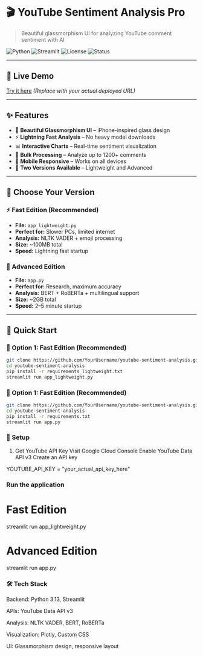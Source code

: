 # 🎬 YouTube Sentiment Analysis Pro

> Beautiful glassmorphism UI for analyzing YouTube comment sentiment with AI

![Python](https://img.shields.io/badge/python-3.13-blue.svg)
![Streamlit](https://img.shields.io/badge/streamlit-1.28+-red.svg)
![License](https://img.shields.io/badge/license-MIT-green.svg)
![Status](https://img.shields.io/badge/status-production%20ready-brightgreen.svg)

---

## 🚀 Live Demo
[Try it here](https://your-app-name.streamlit.app) *(Replace with your actual deployed URL)*

---

## ✨ Features

- 🎨 **Beautiful Glassmorphism UI** – iPhone-inspired glass design  
- ⚡ **Lightning Fast Analysis** – No heavy model downloads  
- 📊 **Interactive Charts** – Real-time sentiment visualization  
- 🔄 **Bulk Processing** – Analyze up to 1200+ comments  
- 📱 **Mobile Responsive** – Works on all devices  
- 🎯 **Two Versions Available** – Lightweight and Advanced  

---

## 🎯 Choose Your Version

### ⚡ Fast Edition (Recommended)

- **File:** `app_lightweight.py`  
- **Perfect for:** Slower PCs, limited internet  
- **Analysis:** NLTK VADER + emoji processing  
- **Size:** ~100MB total  
- **Speed:** Lightning fast startup  

### 🧠 Advanced Edition

- **File:** `app.py`  
- **Perfect for:** Research, maximum accuracy  
- **Analysis:** BERT + RoBERTa + multilingual support  
- **Size:** ~2GB total  
- **Speed:** 2–5 minute startup  

---

## 🚀 Quick Start

### 🧪 Option 1: Fast Edition (Recommended)

```bash
git clone https://github.com/YourUsername/youtube-sentiment-analysis.git
cd youtube-sentiment-analysis
pip install -r requirements_lightweight.txt
streamlit run app_lightweight.py
```

### 🧪 Option 1: Fast Edition (Recommended)
```bash
git clone https://github.com/YourUsername/youtube-sentiment-analysis.git
cd youtube-sentiment-analysis
pip install -r requirements.txt
streamlit run app.py
```

### 🔧 Setup
1. Get YouTube API Key
    Visit Google Cloud Console
    Enable YouTube Data API v3
    Create an API key

YOUTUBE_API_KEY = "your_actual_api_key_here"

### Run the application
# Fast Edition
streamlit run app_lightweight.py
# Advanced Edition
streamlit run app.py

### 🛠️ Tech Stack

Backend: Python 3.13, Streamlit

APIs: YouTube Data API v3

Analysis: NLTK VADER, BERT, RoBERTa

Visualization: Plotly, Custom CSS

UI: Glassmorphism design, responsive layout


